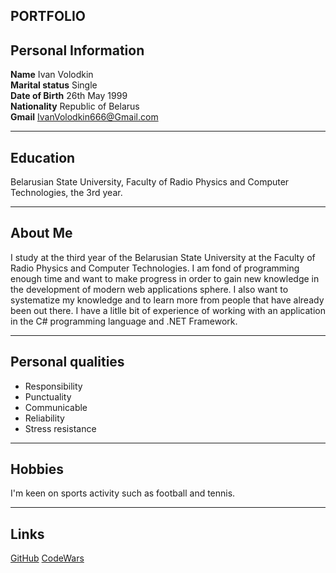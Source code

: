 ## **PORTFOLIO**
## Personal Information
**Name**                   Ivan Volodkin<br>
**Marital status**                        Single<br>
**Date of Birth**                        26th May 1999<br>
**Nationality**				  Republic of Belarus<br>
**Gmail**                       IvanVolodkin666@Gmail.com

***

## Education
Belarusian State University, Faculty of Radio Physics and Computer Technologies, the 3rd year.



***

## About Me
I study at the third year of the Belarusian State University at the Faculty of Radio Physics and Computer Technologies.
I am fond of programming enough time and want to make progress in order to gain new knowledge in the development of modern web applications sphere. I also want to systematize my knowledge and to learn more from people that have already been out there. I have a litlle bit of experience of working with an application in the C# programming language and .NET Framework.

***



## Personal qualities

- Responsibility<br>
- Punctuality<br>
- Communicable<br>
- Reliability<br>
- Stress resistance<br>


***


## Hobbies
I'm keen on sports activity such as football and tennis.   

***

## Links
[GitHub](https://github.com/ivanVolodkin)
[CodeWars](https://www.codewars.com/users/ivanVolodkin/)



